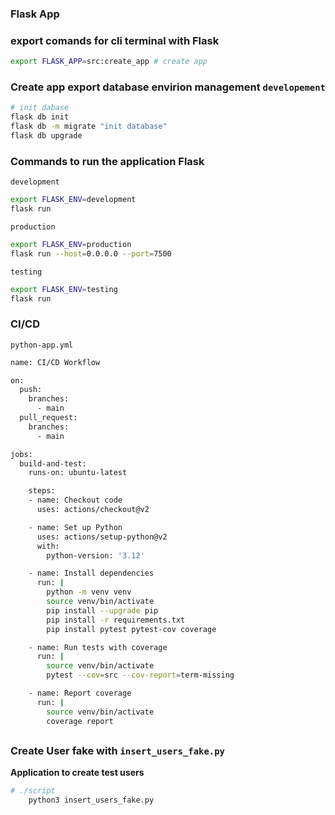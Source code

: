 ### Flask App


### export comands for cli terminal with Flask
```bash
export FLASK_APP=src:create_app # create app
```

### Create app export database envirion management `developement`

```bash 
# init dabase
flask db init 
flask db -m migrate "init database"
flask db upgrade
```

### Commands to run the application Flask 

`development`
```bash
export FLASK_ENV=development
flask run
```

`production`
```bash
export FLASK_ENV=production
flask run --host=0.0.0.0 --port=7500
```

`testing`

```bash
export FLASK_ENV=testing
flask run
```


### CI/CD
`python-app.yml`

```bash
name: CI/CD Workflow

on:
  push:
    branches:
      - main
  pull_request:
    branches:
      - main

jobs:
  build-and-test:
    runs-on: ubuntu-latest

    steps:
    - name: Checkout code
      uses: actions/checkout@v2

    - name: Set up Python
      uses: actions/setup-python@v2
      with:
        python-version: '3.12'

    - name: Install dependencies
      run: |
        python -m venv venv
        source venv/bin/activate
        pip install --upgrade pip
        pip install -r requirements.txt
        pip install pytest pytest-cov coverage

    - name: Run tests with coverage
      run: |
        source venv/bin/activate
        pytest --cov=src --cov-report=term-missing

    - name: Report coverage
      run: |
        source venv/bin/activate
        coverage report

```

## 


### Create User fake with `insert_users_fake.py`

**Application to create test users**

```python
# ./script
    python3 insert_users_fake.py
```
